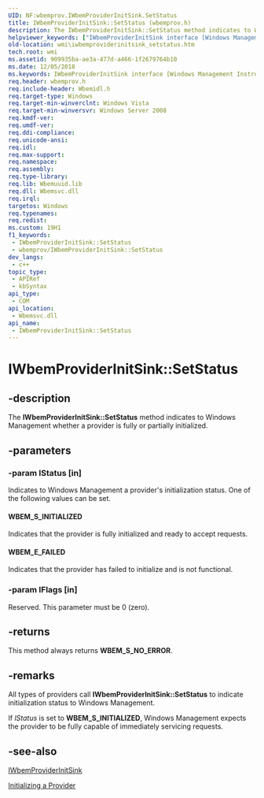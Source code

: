 ```yaml
---
UID: NF:wbemprov.IWbemProviderInitSink.SetStatus
title: IWbemProviderInitSink::SetStatus (wbemprov.h)
description: The IWbemProviderInitSink::SetStatus method indicates to Windows Management whether a provider is fully or partially initialized.
helpviewer_keywords: ["IWbemProviderInitSink interface [Windows Management Instrumentation]","SetStatus method","IWbemProviderInitSink.SetStatus","IWbemProviderInitSink::SetStatus","SetStatus","SetStatus method [Windows Management Instrumentation]","SetStatus method [Windows Management Instrumentation]","IWbemProviderInitSink interface","WBEM_E_FAILED","WBEM_S_INITIALIZED","_hmm_iwbemproviderinitsink_setstatus","wbemprov/IWbemProviderInitSink::SetStatus","wmi.iwbemproviderinitsink_setstatus"]
old-location: wmi\iwbemproviderinitsink_setstatus.htm
tech.root: wmi
ms.assetid: 909935ba-ae3a-477d-a466-1f2679764b10
ms.date: 12/05/2018
ms.keywords: IWbemProviderInitSink interface [Windows Management Instrumentation],SetStatus method, IWbemProviderInitSink.SetStatus, IWbemProviderInitSink::SetStatus, SetStatus, SetStatus method [Windows Management Instrumentation], SetStatus method [Windows Management Instrumentation],IWbemProviderInitSink interface, WBEM_E_FAILED, WBEM_S_INITIALIZED, _hmm_iwbemproviderinitsink_setstatus, wbemprov/IWbemProviderInitSink::SetStatus, wmi.iwbemproviderinitsink_setstatus
req.header: wbemprov.h
req.include-header: Wbemidl.h
req.target-type: Windows
req.target-min-winverclnt: Windows Vista
req.target-min-winversvr: Windows Server 2008
req.kmdf-ver: 
req.umdf-ver: 
req.ddi-compliance: 
req.unicode-ansi: 
req.idl: 
req.max-support: 
req.namespace: 
req.assembly: 
req.type-library: 
req.lib: Wbemuuid.lib
req.dll: Wbemsvc.dll
req.irql: 
targetos: Windows
req.typenames: 
req.redist: 
ms.custom: 19H1
f1_keywords:
 - IWbemProviderInitSink::SetStatus
 - wbemprov/IWbemProviderInitSink::SetStatus
dev_langs:
 - c++
topic_type:
 - APIRef
 - kbSyntax
api_type:
 - COM
api_location:
 - Wbemsvc.dll
api_name:
 - IWbemProviderInitSink::SetStatus
---
```


# IWbemProviderInitSink::SetStatus


## -description

The 
<b>IWbemProviderInitSink::SetStatus</b> method indicates to Windows Management whether a provider is fully or partially initialized.

## -parameters

### -param lStatus [in]

Indicates to Windows Management a provider's initialization status. One of the following values can be set.



#### WBEM_S_INITIALIZED

Indicates that the provider is fully initialized and ready to accept requests.



#### WBEM_E_FAILED

Indicates that the provider has failed to initialize and is not functional.

### -param lFlags [in]

Reserved. This parameter must be 0 (zero).

## -returns

This method always returns <b>WBEM_S_NO_ERROR</b>.

## -remarks

All types of providers call 
<b>IWbemProviderInitSink::SetStatus</b> to indicate initialization status to Windows Management.

If <i>lStatus</i> is set to <b>WBEM_S_INITIALIZED</b>, Windows Management expects the provider to be fully capable of immediately servicing requests.

## -see-also

<a href="/windows/desktop/api/wbemprov/nn-wbemprov-iwbemproviderinitsink">IWbemProviderInitSink</a>



<a href="/windows/desktop/WmiSdk/initializing-a-provider">Initializing a Provider</a>

